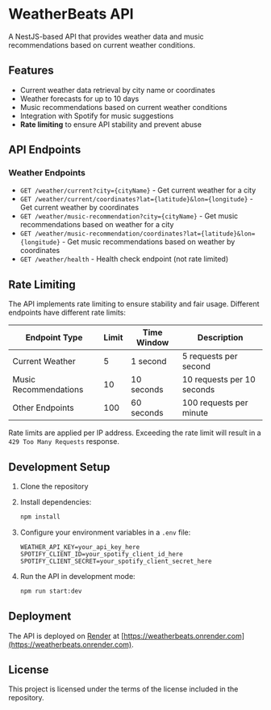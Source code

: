 # WeatherBeats API

A NestJS-based API that provides weather data and music recommendations based on current weather conditions.

## Features

- Current weather data retrieval by city name or coordinates
- Weather forecasts for up to 10 days
- Music recommendations based on current weather conditions
- Integration with Spotify for music suggestions
- **Rate limiting** to ensure API stability and prevent abuse

## API Endpoints

### Weather Endpoints

- `GET /weather/current?city={cityName}` - Get current weather for a city
- `GET /weather/current/coordinates?lat={latitude}&lon={longitude}` - Get current weather by coordinates
- `GET /weather/music-recommendation?city={cityName}` - Get music recommendations based on weather for a city
- `GET /weather/music-recommendation/coordinates?lat={latitude}&lon={longitude}` - Get music recommendations based on weather by coordinates
- `GET /weather/health` - Health check endpoint (not rate limited)

## Rate Limiting

The API implements rate limiting to ensure stability and fair usage. Different endpoints have different rate limits:

| Endpoint Type | Limit | Time Window | Description |
|---------------|-------|-------------|-------------|
| Current Weather | 5 | 1 second | 5 requests per second |
| Music Recommendations | 10 | 10 seconds | 10 requests per 10 seconds |
| Other Endpoints | 100 | 60 seconds | 100 requests per minute |

Rate limits are applied per IP address. Exceeding the rate limit will result in a `429 Too Many Requests` response.

## Development Setup

1. Clone the repository
2. Install dependencies:
   ```bash
   npm install
   ```

3. Configure your environment variables in a `.env` file:
   ```
   WEATHER_API_KEY=your_api_key_here
   SPOTIFY_CLIENT_ID=your_spotify_client_id_here
   SPOTIFY_CLIENT_SECRET=your_spotify_client_secret_here
   ```

4. Run the API in development mode:
   ```bash
   npm run start:dev
   ```

## Deployment

The API is deployed on [Render](https://render.com) at [https://weatherbeats.onrender.com](https://weatherbeats.onrender.com).

## License

This project is licensed under the terms of the license included in the repository. 